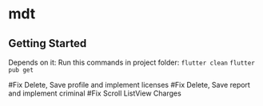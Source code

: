 # mdt

## Getting Started

Depends on it:
Run this commands in project folder:
`flutter clean`
`flutter pub get`


#Fix Delete, Save profile and implement licenses
#Fix Delete, Save report and implement criminal
#Fix Scroll ListView Charges